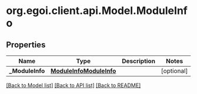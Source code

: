 # org.egoi.client.api.Model.ModuleInfo
## Properties

Name | Type | Description | Notes
------------ | ------------- | ------------- | -------------
**_ModuleInfo** | [**ModuleInfoModuleInfo**](ModuleInfoModuleInfo.md) |  | [optional] 

[[Back to Model list]](../README.md#documentation-for-models) [[Back to API list]](../README.md#documentation-for-api-endpoints) [[Back to README]](../README.md)

